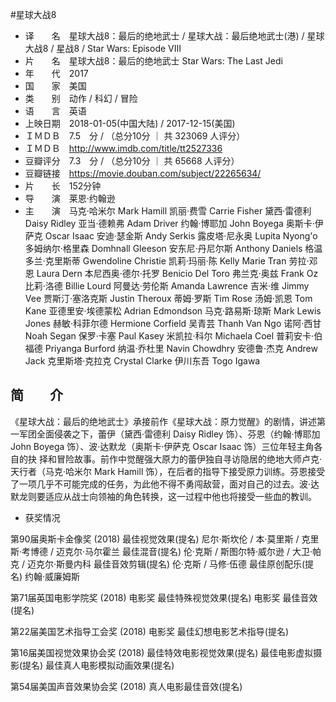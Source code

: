 #星球大战8
* 译　　名　星球大战8：最后的绝地武士 / 星球大战：最后绝地武士(港) / 星球大战8 / 星战8 / Star Wars: Episode VIII
* 片　　名　星球大战8：最后的绝地武士 Star Wars: The Last Jedi
* 年　　代　2017
* 国　　家　美国
* 类　　别　动作 / 科幻 / 冒险
* 语　　言　英语
* 上映日期　2018-01-05(中国大陆) / 2017-12-15(美国)
* ＩＭＤＢ　7.5　分 / （总分10分 ｜ 共 323069 人评分）
* ＩＭＤＢ　http://www.imdb.com/title/tt2527336
* 豆瓣评分　7.3　分 / （总分10分 ｜ 共 65668 人评分）
* 豆瓣链接　https://movie.douban.com/subject/22265634/
* 片　　长　152分钟
* 导　　演　莱恩·约翰逊
* 主　　演　马克·哈米尔 Mark Hamill
凯丽·费雪 Carrie Fisher
黛西·雷德利 Daisy Ridley
亚当·德赖弗 Adam Driver
约翰·博耶加 John Boyega
奥斯卡·伊萨克 Oscar Isaac
安迪·瑟金斯 Andy Serkis
露皮塔·尼永奥 Lupita Nyong'o
多姆纳尔·格里森 Domhnall Gleeson
安东尼·丹尼尔斯 Anthony Daniels
格温多兰·克里斯蒂 Gwendoline Christie
凯莉·玛丽·陈 Kelly Marie Tran
劳拉·邓恩 Laura Dern
本尼西奥·德尔·托罗 Benicio Del Toro
弗兰克·奥兹 Frank Oz
比莉·洛德 Billie Lourd
阿曼达·劳伦斯 Amanda Lawrence
吉米·维 Jimmy Vee
贾斯汀·塞洛克斯 Justin Theroux
蒂姆·罗斯 Tim Rose
汤姆·凯恩 Tom Kane
亚德里安·埃德蒙松 Adrian Edmondson
马克·路易斯·琼斯 Mark Lewis Jones
赫敏·科菲尔德 Hermione Corfield
吴青芸 Thanh Van Ngo
诺阿·西甘 Noah Segan
保罗·卡塞 Paul Kasey
米凯拉·科尔 Michaela Coel
普莉安卡·伯福德 Priyanga Burford
纳温·乔杜里 Navin Chowdhry
安德鲁·杰克 Andrew Jack
克里斯塔·克拉克 Crystal Clarke
伊川东吾 Togo Igawa

## 简　　介

《星球大战：最后的绝地武士》承接前作《星球大战：原力觉醒》的剧情，讲述第一军团全面侵袭之下，蕾伊（黛西·雷德利 Daisy Ridley 饰）、芬恩（约翰·博耶加 John Boyega 饰）、波·达默龙（奥斯卡·伊萨克 Oscar Isaac 饰）三位年轻主角各自的抉 择和冒险故事。前作中觉醒强大原力的蕾伊独自寻访隐居的绝地大师卢克·天行者（马克·哈米尔 Mark Hamill 饰），在后者的指导下接受原力训练。芬恩接受了一项几乎不可能完成的任务，为此他不得不勇闯敌营，面对自己的过去。波·达默龙则要适应从战士向领袖的角色转换，这一过程中他也将接受一些血的教训。

* 获奖情况

第90届奥斯卡金像奖 (2018)
最佳视觉效果(提名) 尼尔·斯坎伦 / 本·莫里斯 / 克里斯·考博德 / 迈克尔·马尔霍兰
最佳混音(提名) 伦·克斯 / 斯图尔特·威尔逊 / 大卫·帕克 / 迈克尔·斯曼内科
最佳音效剪辑(提名) 伦·克斯 / 马修·伍德
最佳原创配乐(提名) 约翰·威廉姆斯

第71届英国电影学院奖 (2018)
电影奖 最佳特殊视觉效果(提名)
电影奖 最佳音效(提名)

第22届美国艺术指导工会奖 (2018)
电影奖 最佳幻想电影艺术指导(提名)

第16届美国视觉效果协会奖 (2018)
最佳特效电影视觉效果(提名)
最佳电影虚拟摄影(提名)
最佳真人电影模拟动画效果(提名)

第54届美国声音效果协会奖 (2018)
真人电影最佳音效(提名)
